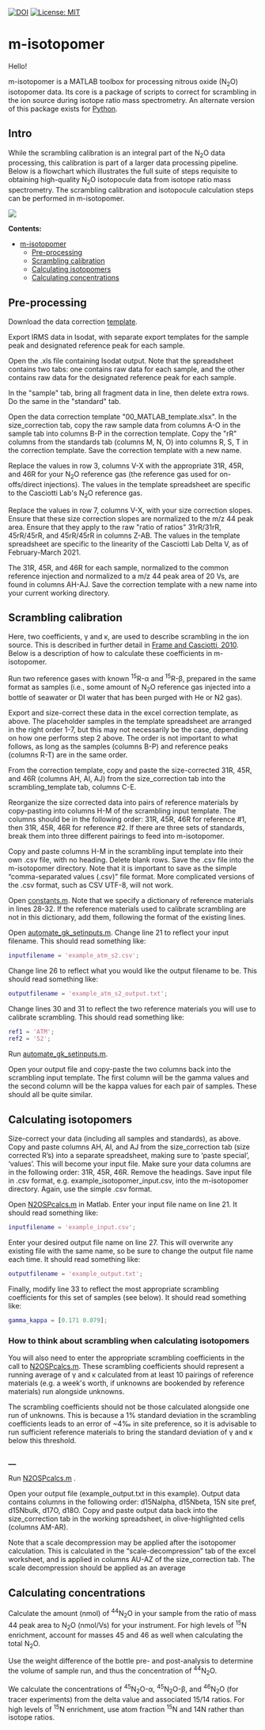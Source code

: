 [![DOI](https://zenodo.org/badge/DOI/10.5281/zenodo.5031237.svg)](https://doi.org/10.5281/zenodo.5031237)
[![License: MIT](https://img.shields.io/badge/License-MIT-blue.svg)](https://opensource.org/licenses/MIT)

# m-isotopomer

Hello!

m-isotopomer is a MATLAB toolbox for processing nitrous oxide (N<sub>2</sub>O) isotopomer data. Its core is a package of scripts to correct for scrambling in the ion source during isotope ratio mass spectrometry. An alternate version of this package exists for [Python](https://github.com/ckelly314/pyisotopomer).

## Intro

While the scrambling calibration is an integral part of the N<sub>2</sub>O data processing, this calibration is part of a larger data processing pipeline. Below is a flowchart which illustrates the full suite of steps requisite to obtaining high-quality N<sub>2</sub>O  isotopocule data from isotope ratio mass spectrometry. The scrambling calibration and isotopocule calculation steps can be performed in m-isotopomer.

![](flowchart.jpg)

**Contents:**
- [m-isotopomer](#m-isotopomer)
  - [Pre-processing](#pre-processing)
  - [Scrambling calibration](#scrambling-calibration)
  - [Calculating isotopomers](#calculating-isotopomers)
  - [Calculating concentrations](#calculating-concentrations)

## Pre-processing

Download the data correction [template](https://github.com/ckelly314/m-isotopomer/blob/master/m-isotopomer/00_MATLAB_template.xlsx).

Export IRMS data in Isodat, with separate export templates for the sample peak and designated reference peak for each sample.

Open the .xls file containing Isodat output. Note that the spreadsheet contains two tabs: one contains raw data for each sample, and the other contains raw data for the designated reference peak for each sample.

In the "sample" tab, bring all fragment data in line, then delete extra rows. Do the same in the "standard" tab.

Open the data correction template "00_MATLAB_template.xlsx". In the size_correction tab, copy the raw sample data from columns A-O in the sample tab into columns B-P in the correction template. Copy the "rR" columns from the standards tab (columns M, N, O) into columns R, S, T in the correction template. Save the correction template with a new name.

Replace the values in row 3, columns V-X with the appropriate 31R, 45R, and 46R for your N<sub>2</sub>O reference gas (the reference gas used for on-offs/direct injections). The values in the template spreadsheet are specific to the Casciotti Lab's N<sub>2</sub>O reference gas. 

Replace the values in row 7, columns V-X, with your size correction slopes. Ensure that these size correction slopes are normalized to the m/z 44 peak area. Ensure that they apply to the raw "ratio of ratios" 31rR/31rR, 45rR/45rR, and 45rR/45rR in columns Z-AB. The values in the template spreadsheet are specific to the linearity of the Casciotti Lab Delta V, as of February-March 2021.

The 31R, 45R, and 46R for each sample, normalized to the common reference injection and normalized to a m/z 44 peak area of 20 Vs, are found in columns AH-AJ. Save the correction template with a new name into your current working directory.

## Scrambling calibration

Here, two coefficients, γ and κ, are used to describe scrambling in the ion source. This is described in further detail in [Frame and Casciotti, 2010](https://www.biogeosciences.net/7/2695/2010/). Below is a description of how to calculate these coefficients in m-isotopomer.

Run two reference gases with known <sup>15</sup>R-α and <sup>15</sup>R-β, prepared in the same format as samples (i.e., some amount of N<sub>2</sub>O reference gas injected into a bottle of seawater or DI water that has been purged with He or N2 gas). 

Export and size-correct these data in the excel correction template, as above. The placeholder samples in the template spreadsheet are arranged in the right order 1-7, but this may not necessarily be the case, depending on how one performs step 2 above. The order is not important to what follows, as long as the samples (columns B-P) and reference peaks (columns R-T) are in the same order.

From the correction template, copy and paste the size-corrected 31R, 45R, and 46R (columns AH, AI, AJ) from the size_correction tab into the scrambling_template tab, columns C-E. 

Reorganize the size corrected data into pairs of reference materials by copy-pasting into columns H-M of the scrambling input template. The columns should be in the following order: 31R, 45R, 46R for reference #1, then 31R, 45R, 46R for reference #2. If there are three sets of standards, break them into three different pairings to feed into m-isotopomer.

Copy and paste columns H-M in the scrambling input template into their own .csv file, with no heading. Delete blank rows. Save the .csv file into the m-isotopomer directory. Note that it is important to save as the simple “comma-separated values (.csv)” file format. More complicated versions of the .csv format, such as CSV UTF-8, will not work.

Open [constants.m](https://github.com/ckelly314/m-isotopomer/blob/master/m-isotopomer/constants.m). Note that we specify a dictionary of reference materials in lines 28-32. If the reference materials used to calibrate scrambling are not in this dictionary, add them, following the format of the existing lines. 

Open [automate_gk_setinputs.m](https://github.com/ckelly314/m-isotopomer/blob/master/m-isotopomer/automate_gk_setinputs.m).  Change line 21 to reflect your input filename. This should read something like:

```MATLAB
inputfilename = 'example_atm_s2.csv';
```

Change line 26 to reflect what you would like the output filename to be. This should read something like:

```MATLAB
outputfilename = 'example_atm_s2_output.txt';
```

Change lines 30 and 31 to reflect the two reference materials you will use to calibrate scrambling. This should read something like:

```MATLAB
ref1 = 'ATM';
ref2 = 'S2';
```

Run [automate_gk_setinputs.m](https://github.com/ckelly314/m-isotopomer/blob/master/m-isotopomer/automate_gk_setinputs.m).

Open your output file and copy-paste the two columns back into the scrambling input template. The first column will be the gamma values and the second column will be the kappa values for each pair of samples. These should all be quite similar.

## Calculating isotopomers

Size-correct your data (including all samples and standards), as above. Copy and paste columns AH, AI, and AJ from the size_correction tab (size corrected R’s) into a separate spreadsheet, making sure to ‘paste special’, ‘values’. This will become your input file. Make sure your data columns are in the following order: 31R, 45R, 46R. Remove the headings. Save input file in .csv format, e.g. example_isotopomer_input.csv, into the m-isotopomer directory. Again, use the simple .csv format.

Open [N2OSPcalcs.m](https://github.com/ckelly314/m-isotopomer/blob/master/m-isotopomer/N2OSPcalcs.m) in Matlab. Enter your input file name on line 21. It should read something like: 

```MATLAB
inputfilename = 'example_input.csv';
```

Enter your desired output file name on line 27. This will overwrite any existing file with the same name, so be sure to change the output file name each time. It should read something like:

```MATLAB
outputfilename = 'example_output.txt';
```

Finally, modify line 33 to reflect the most appropriate scrambling coefficients for this set of samples (see below). It should read something like:

```MATLAB
gamma_kappa = [0.171 0.079];
```

### How to think about scrambling when calculating isotopomers

You will also need to enter the appropriate scrambling coefficients in the call to [N2OSPcalcs.m](https://github.com/ckelly314/m-isotopomer/blob/master/m-isotopomer/N2OSPcalcs.m). These scrambling coefficients should represent a running average of γ and κ calculated from at least 10 pairings of reference materials (e.g. a week's worth, if unknowns are bookended by reference materials) run alongside unknowns. 

The scrambling coefficients should not be those calculated alongside one run of unknowns. This is because a 1% standard deviation in the scrambling coefficients leads to an error of ~4‰ in site preference, so it is advisable to run sufficient reference materials to bring the standard deviation of γ and κ below this threshold.

### __

Run [N2OSPcalcs.m](https://github.com/ckelly314/m-isotopomer/blob/master/m-isotopomer/N2OSPcalcs.m) .

Open your output file (example_output.txt in this example). Output data contains columns in the following order: d15Nalpha, d15Nbeta, 15N site pref, d15Nbulk, d17O, d18O. Copy and paste output data back into the size_correction tab in the working spreadsheet, in olive-highlighted cells (columns AM-AR).

Note that a scale decompression may be applied after the isotopomer calculation. This is calculated in the “scale-decompression” tab of the excel worksheet, and is applied in columns AU-AZ of the size_correction tab. The scale decompression should be applied as an average 

## Calculating concentrations

Calculate the amount (nmol) of <sup>44</sup>N<sub>2</sub>O in your sample from the ratio of mass 44 peak area to N<sub>2</sub>O (nmol/Vs) for your instrument. For high levels of <sup>15</sup>N enrichment, account for masses 45 and 46 as well when calculating the total N<sub>2</sub>O.

Use the weight difference of the bottle pre- and post-analysis to determine the volume of sample run, and thus the concentration of <sup>44</sup>N<sub>2</sub>O.

We calculate the concentrations of <sup>45</sup>N<sub>2</sub>O-α, <sup>45</sup>N<sub>2</sub>O-β, and <sup>46</sup>N<sub>2</sub>O (for tracer experiments) from the delta value and associated 15/14 ratios. For high levels of <sup>15</sup>N enrichment, use atom fraction <sup>15</sup>N and 14</sup>N rather than isotope ratios.
